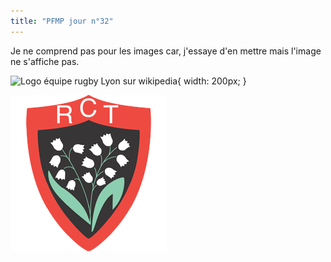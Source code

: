 ```yaml
---
title: "PFMP jour n°32"
--- 
```


Je ne comprend pas pour les images car, j'essaye d'en mettre mais l'image ne s'affiche pas.

![Logo équipe rugby Lyon sur wikipedia](https://upload.wikimedia.org/wikipedia/en/thumb/f/fd/Lyon_Olympique_Universitaire.svg/800px-Lyon_Olympique_Universitaire.svg.png){ width: 200px; }


![logo équipe rugby Toulon en local](RC_Toulon.png)


